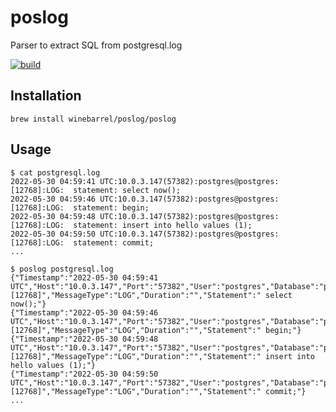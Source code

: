 # poslog

Parser to extract SQL from postgresql.log

[![build](https://github.com/winebarrel/poslog/actions/workflows/build.yml/badge.svg)](https://github.com/winebarrel/poslog/actions/workflows/build.yml)

## Installation

```
brew install winebarrel/poslog/poslog
```

## Usage

```
$ cat postgresql.log
2022-05-30 04:59:41 UTC:10.0.3.147(57382):postgres@postgres:[12768]:LOG:  statement: select now();
2022-05-30 04:59:46 UTC:10.0.3.147(57382):postgres@postgres:[12768]:LOG:  statement: begin;
2022-05-30 04:59:48 UTC:10.0.3.147(57382):postgres@postgres:[12768]:LOG:  statement: insert into hello values (1);
2022-05-30 04:59:50 UTC:10.0.3.147(57382):postgres@postgres:[12768]:LOG:  statement: commit;
...

$ poslog postgresql.log
{"Timestamp":"2022-05-30 04:59:41 UTC","Host":"10.0.3.147","Port":"57382","User":"postgres","Database":"postgres","Pid":"[12768]","MessageType":"LOG","Duration":"","Statement":" select now();"}
{"Timestamp":"2022-05-30 04:59:46 UTC","Host":"10.0.3.147","Port":"57382","User":"postgres","Database":"postgres","Pid":"[12768]","MessageType":"LOG","Duration":"","Statement":" begin;"}
{"Timestamp":"2022-05-30 04:59:48 UTC","Host":"10.0.3.147","Port":"57382","User":"postgres","Database":"postgres","Pid":"[12768]","MessageType":"LOG","Duration":"","Statement":" insert into hello values (1);"}
{"Timestamp":"2022-05-30 04:59:50 UTC","Host":"10.0.3.147","Port":"57382","User":"postgres","Database":"postgres","Pid":"[12768]","MessageType":"LOG","Duration":"","Statement":" commit;"}
...
```
